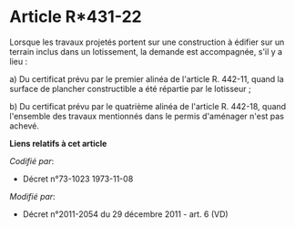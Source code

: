 # Article R*431-22

Lorsque les travaux projetés portent sur une construction à édifier sur un terrain inclus dans un lotissement, la demande est
accompagnée, s'il y a lieu : 

a) Du certificat prévu par le premier alinéa de l'article R. 442-11, quand la   surface de plancher constructible a été
répartie par le lotisseur ; 

b) Du certificat prévu par le quatrième alinéa de l'article R. 442-18, quand l'ensemble des travaux mentionnés dans le permis
d'aménager n'est pas achevé.

**Liens relatifs à cet article**

_Codifié par_:

  - Décret n°73-1023 1973-11-08

_Modifié par_:

  - Décret n°2011-2054 du 29 décembre 2011 - art. 6 (VD)
